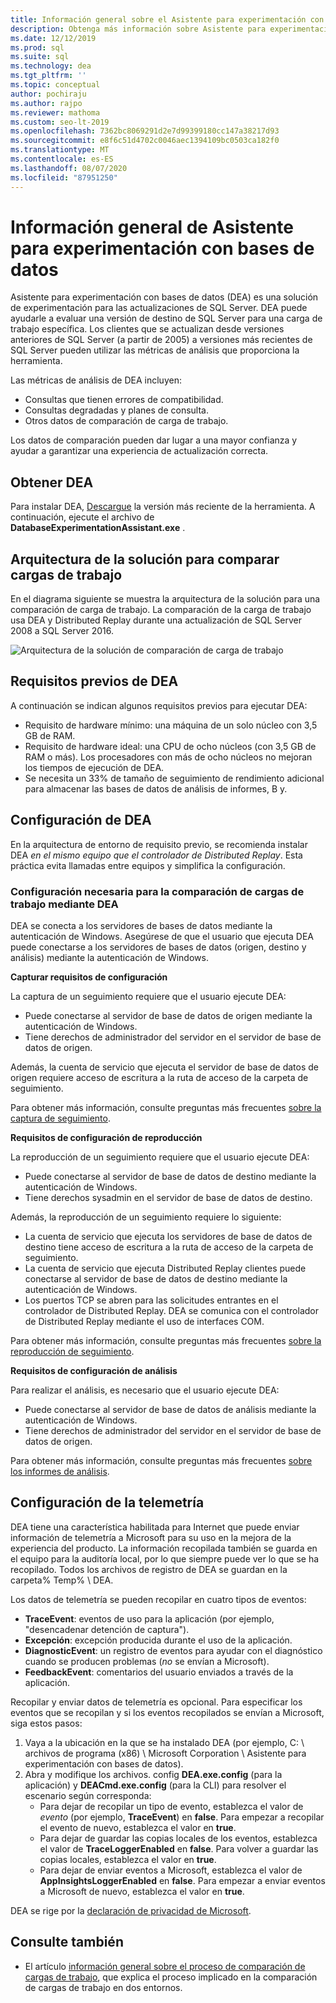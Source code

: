 ```yaml
---
title: Información general sobre el Asistente para experimentación con bases de datos
description: Obtenga más información sobre Asistente para experimentación con bases de datos (DEA), por ejemplo, cómo evaluar una versión de destino de SQL Server para una carga de trabajo específica.
ms.date: 12/12/2019
ms.prod: sql
ms.suite: sql
ms.technology: dea
ms.tgt_pltfrm: ''
ms.topic: conceptual
author: pochiraju
ms.author: rajpo
ms.reviewer: mathoma
ms.custom: seo-lt-2019
ms.openlocfilehash: 7362bc8069291d2e7d99399180cc147a38217d93
ms.sourcegitcommit: e8f6c51d4702c0046aec1394109bc0503ca182f0
ms.translationtype: MT
ms.contentlocale: es-ES
ms.lasthandoff: 08/07/2020
ms.locfileid: "87951250"
---
```

# <a name="overview-of-database-experimentation-assistant"></a>Información general de Asistente para experimentación con bases de datos

Asistente para experimentación con bases de datos (DEA) es una solución de experimentación para las actualizaciones de SQL Server. DEA puede ayudarle a evaluar una versión de destino de SQL Server para una carga de trabajo específica. Los clientes que se actualizan desde versiones anteriores de SQL Server (a partir de 2005) a versiones más recientes de SQL Server pueden utilizar las métricas de análisis que proporciona la herramienta.

Las métricas de análisis de DEA incluyen:

- Consultas que tienen errores de compatibilidad.
- Consultas degradadas y planes de consulta.
- Otros datos de comparación de carga de trabajo.

Los datos de comparación pueden dar lugar a una mayor confianza y ayudar a garantizar una experiencia de actualización correcta.

## <a name="get-dea"></a>Obtener DEA

Para instalar DEA, [Descargue](https://www.microsoft.com/download/details.aspx?id=54090) la versión más reciente de la herramienta. A continuación, ejecute el archivo de **DatabaseExperimentationAssistant.exe** .

## <a name="solution-architecture-for-comparing-workloads"></a>Arquitectura de la solución para comparar cargas de trabajo

En el diagrama siguiente se muestra la arquitectura de la solución para una comparación de carga de trabajo. La comparación de la carga de trabajo usa DEA y Distributed Replay durante una actualización de SQL Server 2008 a SQL Server 2016.

![Arquitectura de la solución de comparación de carga de trabajo](./media/database-experimentation-assistant-overview/dea-overview-compare-solution-architecture.png)

## <a name="dea-prerequisites"></a>Requisitos previos de DEA

A continuación se indican algunos requisitos previos para ejecutar DEA:

- Requisito de hardware mínimo: una máquina de un solo núcleo con 3,5 GB de RAM.
- Requisito de hardware ideal: una CPU de ocho núcleos (con 3,5 GB de RAM o más). Los procesadores con más de ocho núcleos no mejoran los tiempos de ejecución de DEA.
- Se necesita un 33% de tamaño de seguimiento de rendimiento adicional para almacenar las bases de datos de análisis de informes, B y.

## <a name="configure-dea"></a>Configuración de DEA

En la arquitectura de entorno de requisito previo, se recomienda instalar DEA *en el mismo equipo que el controlador de Distributed Replay*. Esta práctica evita llamadas entre equipos y simplifica la configuración.

### <a name="required-configuration-for-workload-comparison-using-dea"></a>Configuración necesaria para la comparación de cargas de trabajo mediante DEA

DEA se conecta a los servidores de bases de datos mediante la autenticación de Windows. Asegúrese de que el usuario que ejecuta DEA puede conectarse a los servidores de bases de datos (origen, destino y análisis) mediante la autenticación de Windows.

**Capturar requisitos de configuración**

La captura de un seguimiento requiere que el usuario ejecute DEA:

- Puede conectarse al servidor de base de datos de origen mediante la autenticación de Windows.
- Tiene derechos de administrador del servidor en el servidor de base de datos de origen.

Además, la cuenta de servicio que ejecuta el servidor de base de datos de origen requiere acceso de escritura a la ruta de acceso de la carpeta de seguimiento.

Para obtener más información, consulte preguntas más frecuentes [sobre la captura de seguimiento](database-experimentation-assistant-capture-trace.md#frequently-asked-questions-about-trace-capture).

**Requisitos de configuración de reproducción**

La reproducción de un seguimiento requiere que el usuario ejecute DEA:

- Puede conectarse al servidor de base de datos de destino mediante la autenticación de Windows.
- Tiene derechos sysadmin en el servidor de base de datos de destino.

Además, la reproducción de un seguimiento requiere lo siguiente:

- La cuenta de servicio que ejecuta los servidores de base de datos de destino tiene acceso de escritura a la ruta de acceso de la carpeta de seguimiento.
- La cuenta de servicio que ejecuta Distributed Replay clientes puede conectarse al servidor de base de datos de destino mediante la autenticación de Windows.
- Los puertos TCP se abren para las solicitudes entrantes en el controlador de Distributed Replay. DEA se comunica con el controlador de Distributed Replay mediante el uso de interfaces COM.

Para obtener más información, consulte preguntas más frecuentes [sobre la reproducción de seguimiento](database-experimentation-assistant-replay-trace.md#frequently-asked-questions-about-trace-replay).

**Requisitos de configuración de análisis**

Para realizar el análisis, es necesario que el usuario ejecute DEA:

- Puede conectarse al servidor de base de datos de análisis mediante la autenticación de Windows.
- Tiene derechos de administrador del servidor en el servidor de base de datos de origen.

Para obtener más información, consulte preguntas más frecuentes [sobre los informes de análisis](database-experimentation-assistant-create-report.md#frequently-asked-questions-about-analysis-reports).

## <a name="set-up-telemetry"></a>Configuración de la telemetría

DEA tiene una característica habilitada para Internet que puede enviar información de telemetría a Microsoft para su uso en la mejora de la experiencia del producto. La información recopilada también se guarda en el equipo para la auditoría local, por lo que siempre puede ver lo que se ha recopilado. Todos los archivos de registro de DEA se guardan en la carpeta% Temp% \\ DEA.

Los datos de telemetría se pueden recopilar en cuatro tipos de eventos:

- **TraceEvent**: eventos de uso para la aplicación (por ejemplo, "desencadenar detención de captura").
- **Excepción**: excepción producida durante el uso de la aplicación.
- **DiagnosticEvent**: un registro de eventos para ayudar con el diagnóstico cuando se producen problemas (*no* se envían a Microsoft).
- **FeedbackEvent**: comentarios del usuario enviados a través de la aplicación.

Recopilar y enviar datos de telemetría es opcional. Para especificar los eventos que se recopilan y si los eventos recopilados se envían a Microsoft, siga estos pasos:

1. Vaya a la ubicación en la que se ha instalado DEA (por ejemplo, C: \\ archivos de programa (x86) \\ Microsoft Corporation \\ Asistente para experimentación con bases de datos).
2. Abra y modifique los archivos. config **DEA.exe.config** (para la aplicación) y **DEACmd.exe.config** (para la CLI) para resolver el escenario según corresponda:
    - Para dejar de recopilar un tipo de evento, establezca el valor de *evento* (por ejemplo, **TraceEvent**) en **false**. Para empezar a recopilar el evento de nuevo, establezca el valor en **true**.
    - Para dejar de guardar las copias locales de los eventos, establezca el valor de **TraceLoggerEnabled** en **false**. Para volver a guardar las copias locales, establezca el valor en **true**.
    - Para dejar de enviar eventos a Microsoft, establezca el valor de **AppInsightsLoggerEnabled** en **false**. Para empezar a enviar eventos a Microsoft de nuevo, establezca el valor en **true**.

DEA se rige por la [declaración de privacidad de Microsoft](https://aka.ms/dea-privacy).

## <a name="see-also"></a>Consulte también

- El artículo [información general sobre el proceso de comparación de cargas de trabajo](database-experimentation-assistant-get-started.md), que explica el proceso implicado en la comparación de cargas de trabajo en dos entornos.
